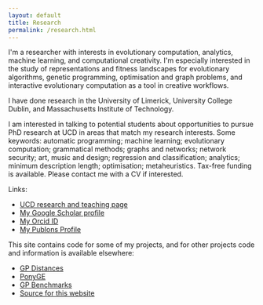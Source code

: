 ```yaml
---
layout: default
title: Research
permalink: /research.html
---
```


I'm a researcher with interests in evolutionary computation,
analytics, machine learning, and computational creativity. I'm
especially interested in the study of representations and fitness
landscapes for evolutionary algorithms, genetic programming,
optimisation and graph problems, and interactive evolutionary
computation as a tool in creative workflows.

I have done research in the University of Limerick, University College
Dublin, and Massachusetts Institute of Technology.

I am interested in talking to potential students about opportunities
to pursue PhD research at UCD in areas that match my research
interests. Some keywords: automatic programming; machine learning;
evolutionary computation; grammatical methods; graphs and networks;
network security; art, music and design; regression and
classification; analytics; minimum description length; optimisation;
metaheuristics. Tax-free
funding is available. Please contact me with a CV if interested.


Links:

* [UCD research and teaching page](http://www.ucd.ie/cba/members/jamesmcdermott/)
* [My Google Scholar profile](https://scholar.google.com/citations?user=nKNOv8oAAAAJ&hl=en)
* [My Orcid ID](http://orcid.org/0000-0002-1402-6995)
* [My Publons Profile](https://publons.com/author/402776/james-mcdermott)
  
This site contains code for some of my projects, and for other
projects code and information is available elsewhere:

* [GP Distances](https://github.com/jmmcd/GPDistance)
* [PonyGE](http://ponyge.googlecode.com)
* [GP Benchmarks](http://gpbenchmarks.org/)
* [Source for this website](https://github.com/jmmcd/jmmcd.github.com)
